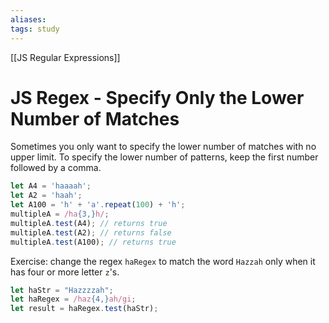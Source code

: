 ```yaml
---
aliases:
tags: study
---
```

[[JS Regular Expressions]]
# JS Regex - Specify Only the Lower Number of Matches
Sometimes you only want to specify the lower number of matches with no upper limit.
To specify the lower number of patterns, keep the first number followed by a comma.

```js
let A4 = 'haaaah';
let A2 = 'haah';
let A100 = 'h' + 'a'.repeat(100) + 'h';
multipleA = /ha{3,}h/;
multipleA.test(A4); // returns true
multipleA.test(A2); // returns false
multipleA.test(A100); // returns true
```

Exercise: change the regex `haRegex` to match the word `Hazzah` only when it has four or more letter `z`'s.

```js
let haStr = "Hazzzzah";
let haRegex = /haz{4,}ah/gi;
let result = haRegex.test(haStr);
```